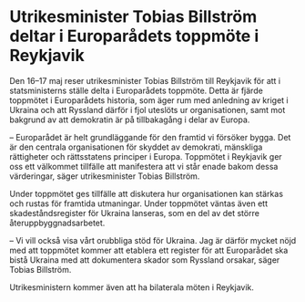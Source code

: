 # Utrikesminister Tobias Billström deltar i Europarådets toppmöte i Reykjavik

Den 16–17 maj reser utrikesminister Tobias Billström till Reykjavik för att i statsministerns ställe delta i Europarådets toppmöte. Detta är fjärde toppmötet i Europarådets historia, som äger rum med anledning av kriget i Ukraina och att Ryssland därför i fjol uteslöts ur organisationen, samt mot bakgrund av att demokratin är på tillbakagång i delar av Europa.

– Europarådet är helt grundläggande för den framtid vi försöker bygga. Det är den centrala organisationen för skyddet av demokrati, mänskliga rättigheter och rättsstatens principer i Europa. Toppmötet i Reykjavik ger oss ett välkommet tillfälle att manifestera att vi står enade bakom dessa värderingar, säger utrikesminister Tobias Billström.

Under toppmötet ges tillfälle att diskutera hur organisationen kan stärkas och rustas för framtida utmaningar. Under toppmötet väntas även ett skadeståndsregister för Ukraina lanseras, som en del av det större återuppbyggnadsarbetet.

– Vi vill också visa vårt orubbliga stöd för Ukraina. Jag är därför mycket nöjd med att toppmötet kommer att etablera ett register för att Europarådet ska bistå Ukraina med att dokumentera skador som Ryssland orsakar, säger Tobias Billström.

Utrikesministern kommer även att ha bilaterala möten i Reykjavik.
